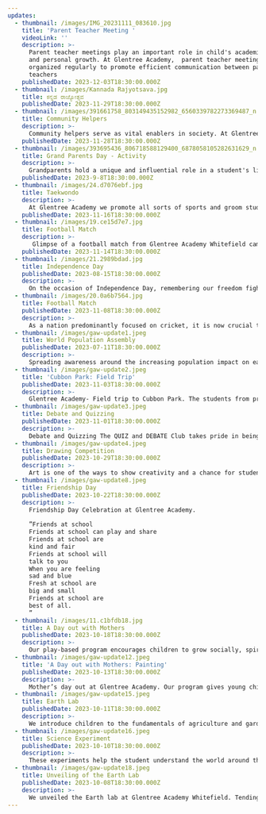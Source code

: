 ```yaml
---
updates:
  - thumbnail: /images/IMG_20231111_083610.jpg
    title: 'Parent Teacher Meeting '
    videoLink: ''
    description: >-
      Parent teacher meetings play an important role in child's academic success
      and personal growth. At Glentree Academy,  parent teacher meetings are
      organized regularly to promote efficient communication between parents and
      teachers
    publishedDate: 2023-12-03T18:30:00.000Z
  - thumbnail: /images/Kannada Rajyotsava.jpg
    title: ಕನ್ನಡ ರಾಜ್ಯೋತ್ಸವ
    publishedDate: 2023-11-29T18:30:00.000Z
  - thumbnail: /images/391661758_803149435152982_6560339782273369487_n.jpg
    title: Community Helpers
    description: >-
      Community helpers serve as vital enablers in society. At Glentree Academy, we foster awareness among kids from kindergarten and pre-primary grades only about the crucial role each individual plays in national development through various community service activities.
    publishedDate: 2023-11-28T18:30:00.000Z
  - thumbnail: /images/393695436_806718588129400_6878058105282631629_n.jpg
    title: Grand Parents Day - Activity
    description: >-
      Grandparents hold a unique and influential role in a student's life, often serving as a bridge between the past and the present. Furthermore, grandparents often offer a different perspective on education and learning. They might emphasize skills and knowledge not typically focused on in formal education, such as gardening, cooking traditional recipes, or mastering a craft. These skills not only enrich a student's learning experience but also strengthen cultural bonds.
    publishedDate: 2023-9-8T18:30:00.000Z
  - thumbnail: /images/24.d7076ebf.jpg
    title: Taekwondo
    description: >-
      At Glentree Academy we promote all sorts of sports and groom students according to their strengths and interests. We are a school with sports facilities which include Football, Cricket, Badminton, Taekwondo etc
    publishedDate: 2023-11-16T18:30:00.000Z
  - thumbnail: /images/19.ce15d7e7.jpg
    title: Football Match
    description: >-
       Glimpse of a football match from Glentree Academy Whitefield campus. Our school with a football ground provides an excellent opportunity for students to participate in sports and develop their teamwork skills.
    publishedDate: 2023-11-14T18:30:00.000Z
  - thumbnail: /images/21.2989bdad.jpg
    title: Independence Day
    publishedDate: 2023-08-15T18:30:00.000Z
    description: >-
      On the occasion of Independence Day, remembering our freedom fighters and celebrating the spirit of 'Make in India', embracing our national drive towards self-reliance and innovation.
  - thumbnail: /images/20.0a6b7564.jpg
    title: Football Match
    publishedDate: 2023-11-08T18:30:00.000Z
    description: >-
      As a nation predominantly focused on cricket, it is now crucial that we also turn our attention to other sports. We at Glentree Academy make sure that student focus on their strengths and we provide all sports facilities for same.
  - thumbnail: /images/gaw-update1.jpeg
    title: World Population Assembly
    publishedDate: 2023-07-11T18:30:00.000Z
    description: >-
      Spreading awareness around the increasing population impact on earth's climate and biodiversity. Among other schools near Sarjapur, Whitefield and Bannerghatta, we have the responsibility to educate our students about the importance of environmental preservation.
  - thumbnail: /images/gaw-update2.jpeg
    title: 'Cubbon Park: Field Trip'
    publishedDate: 2023-11-03T18:30:00.000Z
    description: >-
      Glentree Academy- Field trip to Cubbon Park. The students from pre-primary grades visited Cubbon Park, learning about its history. It’s open also to take a break once in a while and experience the fresh air and greenery in the city.
  - thumbnail: /images/gaw-update3.jpeg
    title: Debate and Quizzing
    publishedDate: 2023-11-01T18:30:00.000Z
    description: >-
      Debate and Quizzing The QUIZ and DEBATE Club takes pride in being one of the most proactive and popular clubs among the student clubs of Glentree Academy. Debate and Quiz club aims to develop oratory skills and general awareness among students. 
  - thumbnail: /images/gaw-update4.jpeg
    title: Drawing Competition
    publishedDate: 2023-10-29T18:30:00.000Z
    description: >-
      Art is one of the ways to show creativity and a chance for students to showcase their hidden talents. Top schools in Bangalore make sure to nurture kid’s creativity through these activities and help them bring out their best selves
  - thumbnail: /images/gaw-update8.jpeg
    title: Friendship Day
    publishedDate: 2023-10-22T18:30:00.000Z
    description: >-
      Friendship Day Celebration at Glentree Academy. 
      
      ”Friends at school 
      Friends at school can play and share
      Friends at school are
      kind and fair
      Friends at school will
      talk to you
      When you are feeling
      sad and blue
      Fresh at school are
      big and small
      Friends at school are
      best of all. 
      ”
  - thumbnail: /images/11.c1bfdb18.jpg
    title: A Day out with Mothers
    publishedDate: 2023-10-18T18:30:00.000Z
    description: >-
      Our play-based program encourages children to grow socially, spiritually, and cognitively
  - thumbnail: /images/gaw-update12.jpeg
    title: 'A Day out with Mothers: Painting'
    publishedDate: 2023-10-13T18:30:00.000Z
    description: >-
      Mother’s day out at Glentree Academy. Our program gives young children the chance to interact with kids along with their mothers, build their independence, and even learn along the way.
  - thumbnail: /images/gaw-update15.jpeg
    title: Earth Lab
    publishedDate: 2023-10-11T18:30:00.000Z
    description: >-
      We introduce children to the fundamentals of agriculture and gardening. They learn about various soil types and soil-less media for greenery, growing microgreens, composting, plant care, and harvesting.
  - thumbnail: /images/gaw-update16.jpeg
    title: Science Experiment
    publishedDate: 2023-10-10T18:30:00.000Z
    description: >-
      These experiments help the student understand the world around them in a better way and it also nurtures their curiosity. The school’s hands-on approach helps students with goal-setting, planning, and problem-solving.
  - thumbnail: /images/gaw-update18.jpeg
    title: Unveiling of the Earth Lab
    publishedDate: 2023-10-08T18:30:00.000Z
    description: >-
      We unveiled the Earth lab at Glentree Academy Whitefield. Tending to plants and observing their growth can have a positive impact on the mental well being of a student
---
```


